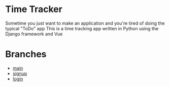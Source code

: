 # Time Tracker

Sometime you just want to make an application and you're tired of doing the typical "ToDo" app
This is a time tracking app written in Python using the Django framework and Vue

# Branches

- [main](https://github.com/pierrecdevs/time-tracker-app/tree/main)
- [signup](https://github.com/pierrecdevs/time-tracker-app/tree/signup)
- [login](https://github.com/pierrecdevs/time-tracker-app/tree/login)
